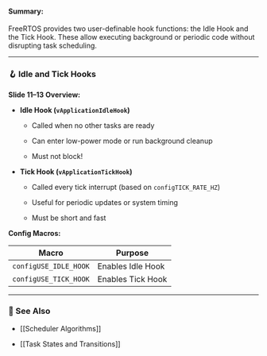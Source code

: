 #### Summary:

FreeRTOS provides two user-definable hook functions: the Idle Hook and the Tick Hook. These allow executing background or periodic code without disrupting task scheduling.

---

### 🪝 Idle and Tick Hooks

**Slide 11–13 Overview:**

- **Idle Hook (`vApplicationIdleHook`)**
    
    - Called when no other tasks are ready
        
    - Can enter low-power mode or run background cleanup
        
    - Must not block!
        
- **Tick Hook (`vApplicationTickHook`)**
    
    - Called every tick interrupt (based on `configTICK_RATE_HZ`)
        
    - Useful for periodic updates or system timing
        
    - Must be short and fast
        

**Config Macros:**

|Macro|Purpose|
|---|---|
|`configUSE_IDLE_HOOK`|Enables Idle Hook|
|`configUSE_TICK_HOOK`|Enables Tick Hook|

---

### 🔗 See Also

- [[Scheduler Algorithms]]
    
- [[Task States and Transitions]]